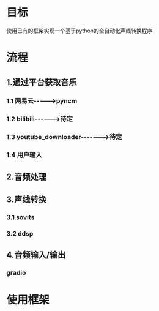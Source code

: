 # 目标
使用已有的框架实现一个基于python的全自动化声线转换程序


# 流程
## 1.通过平台获取音乐
### 1.1 网易云----->pyncm

### 1.2 bilibili------>待定

### 1.3 youtube_downloader------->待定

### 1.4 用户输入

## 2.音频处理

## 3.声线转换
### 3.1 sovits

### 3.2 ddsp

## 4.音频输入/输出
### gradio

# 使用框架
